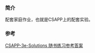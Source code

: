 ### 简介
配套家庭作业，也就是CSAPP上的配套实验。

### 参考
[CSAPP-3e-Solutions 随书练习参考答案](https://github.com/DreamAndDead/CSAPP-3e-Solutions)

